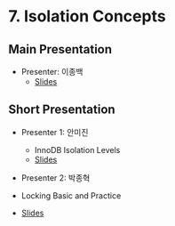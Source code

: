 # 7. Isolation Concepts

## Main Presentation 

- Presenter: 이종백
  - [Slides](slides)

## Short Presentation

- Presenter 1: 안미진
  - InnoDB Isolation Levels
  - [Slides](slides/ch7-innodb-isolation-levels.pdf)

- Presenter 2: 박종혁
- Locking Basic and Practice
- [Slides](slides/ch7-locking-basic-and-practice.pdf)